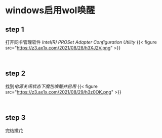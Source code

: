 # windows启用wol唤醒

<!--more-->
## step 1
打开网卡管理软件 *Intel(R) PROSet Adapter Configuration Utility*
{{< figure src="https://z3.ax1x.com/2021/08/28/h3XJ2V.png" >}}

​    

## step 2
找到*电源关闭状态下魔包唤醒并启用*
{{< figure src="https://z3.ax1x.com/2021/08/29/h3z0OK.png" >}}

​    

## step 3
完结撒花

